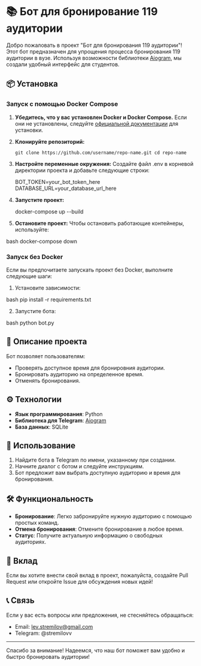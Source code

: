 # 📚 Бот для бронирование 119 аудитории

Добро пожаловать в проект "Бот для бронирования 119 аудитории"! Этот бот предназначен для упрощения процесса бронирования 119 аудитории в вузе. Используя возможности библиотеки [Aiogram](https://docs.aiogram.dev/), мы создали удобный интерфейс для студентов.

## 📦 Установка

### Запуск с помощью Docker Compose

1. **Убедитесь, что у вас установлен Docker и Docker Compose.** Если они не установлены, следуйте [официальной документации](https://docs.docker.com/get-docker/) для установки.

2. **Клонируйте репозиторий:**
   
   `git clone https://github.com/username/repo-name.git
   cd repo-name`
   
3. **Настройте переменные окружения:**
   Создайте файл .env в корневой директории проекта и добавьте следующие строки:
   
   BOT_TOKEN=your_bot_token_here
   DATABASE_URL=your_database_url_here
   
4. **Запустите проект:**
   
   docker-compose up --build
   
5. **Остановите проект:**
   Чтобы остановить работающие контейнеры, используйте:
   
bash
   docker-compose down
   
### Запуск без Docker

Если вы предпочитаете запускать проект без Docker, выполните следующие шаги:

1. Установите зависимости:
   
bash
   pip install -r requirements.txt
   
2. Запустите бота:
   
bash
   python bot.py


## 🚀 Описание проекта

Бот позволяет пользователям:
- Проверять доступное время для бронировния аудитории.
- Бронировать аудиторию на определенное время.
- Отменять бронирования.

## ⚙️ Технологии

- **Язык программирования**: Python
- **Библиотека для Telegram**: [Aiogram](https://docs.aiogram.dev/)
- **База данных**: SQLite

## 📱 Использование

1. Найдите бота в Telegram по имени, указанному при создании.
2. Начните диалог с ботом и следуйте инструкциям.
3. Бот предложит вам выбрать доступную аудиторию и время для бронирования.

## 🛠️ Функциональность

- **Бронирование**: Легко забронируйте нужную аудиторию с помощью простых команд.
- **Отмена бронирования**: Отмените бронирование в любое время.
- **Статус**: Получите актуальную информацию о свободных аудиториях.


## 🤝 Вклад

Если вы хотите внести свой вклад в проект, пожалуйста, создайте Pull Request или откройте Issue для обсуждения новых идей!

## 📞 Связь

Если у вас есть вопросы или предложения, не стесняйтесь обращаться:
- Email: lev.stremilov@gmail.com
- Telegram: @stremilovv

---

Спасибо за внимание! Надеемся, что наш бот поможет вам удобно и быстро бронировать аудитории!
